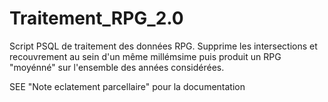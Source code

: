 # Traitement_RPG_2.0
Script PSQL de traitement des données RPG. Supprime les intersections et recouvrement au sein d'un même millémsime puis produit un RPG "moyénné" sur l'ensemble des années considérées. 


SEE "Note eclatement parcellaire" pour la documentation
